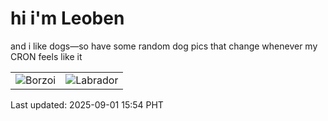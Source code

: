 # hi i'm Leoben

and i like dogs—so have some random dog pics that change whenever my CRON feels like it

|  |  |
|--------|----------|
| ![Borzoi](https://random-dog-vercel.vercel.app/api/random-borzoi?v=1756713273) | ![Labrador](https://random-dog-vercel.vercel.app/api/random-labrador?v=1756713273) |

Last updated: 2025-09-01 15:54 PHT
